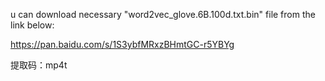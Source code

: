 u can download necessary "word2vec_glove.6B.100d.txt.bin" file from the link below:

  https://pan.baidu.com/s/1S3ybfMRxzBHmtGC-r5YBYg 
  
  提取码：mp4t 
